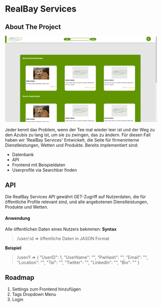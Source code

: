 # RealBay Services

<!-- ABOUT THE PROJECT -->
## About The Project

![RealBay Home Screen](readme/RealBayHomeScreen.png)

Jeder kennt das Problem, wenn der Tee mal wieder leer ist und der Weg zu den Azubis zu lang ist, um sie zu zwingen, das zu ändern.
Für diesen Fall haben wir 'RealBay Services' Entwickelt, die Seite für firmeninterne Dienstleistungen, Wetten und Produkte.
Bereits implementiert sind:

* Datenbank 
* API 
* Frontend mit Beispieldaten
* Userprofile via Searchbar finden

<!-- API -->
## API

Die RealBay Services API gewährt GET-Zugriff auf Nutzerdaten, die für öffentliche Profile relevant sind, und alle angebotenen Dienstleistungen, Produkte und Wetten.

#### Anwendung

Alle öffentlichen Daten eines Nutzers bekmmen:
**Syntax**
> /user/:id
> => öffentliche Daten in JASON Format
 
**Beispiel**
> /user/1
> =>
> {
> "UserID": 1,
> "UserName": "",
> "PwHash": "",
> "Email": "",
> "Location": "",
> "Tel": "",
> "Twitter": "",
> "LinkedIn": "", 
> "Bio": ""
> }

<!-- Roadmap -->
## Roadmap

1. Settings zum Frontend hinzufügen
2. Tags Dropdown Menu
3. Login

